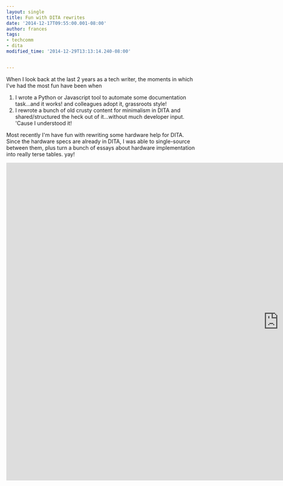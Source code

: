 ```yaml
---
layout: single
title: Fun with DITA rewrites
date: '2014-12-17T09:55:00.001-08:00'
author: frances
tags:
- techcomm
- dita
modified_time: '2014-12-29T13:13:14.240-08:00'


---
```


When I look back at the last 2 years as a tech writer, the moments in which 
I've had the most fun have been when 

1. I wrote a Python or Javascript tool to automate some documentation 
task...and it works! and colleagues adopt it, grassroots style! 
1. I rewrote a bunch of old crusty content for minimalism in DITA and 
shared/structured the heck out of it...without much developer input. 'Cause I 
understood it! 
 
Most recently I'm have fun with rewriting some hardware help for DITA. 
Since the hardware specs are already in DITA, I was able to single-source 
between them, plus turn a bunch of essays about hardware implementation into 
really terse tables. yay! 
 
 <iframe src="https://docs.google.com/presentation/d/e/2PACX-1vRxFqhfwm1sWfDjL21KqWTtdn8QcnkqnL8SxFR6QSNwH1Q1DV_lZ7XvS6TfKc7ZYCCVZZvivbuYTyCO/embed?start=false&loop=false&delayms=60000" frameborder="0" width="1440" height="839" allowfullscreen="true" mozallowfullscreen="true" webkitallowfullscreen="true"></iframe>
 
